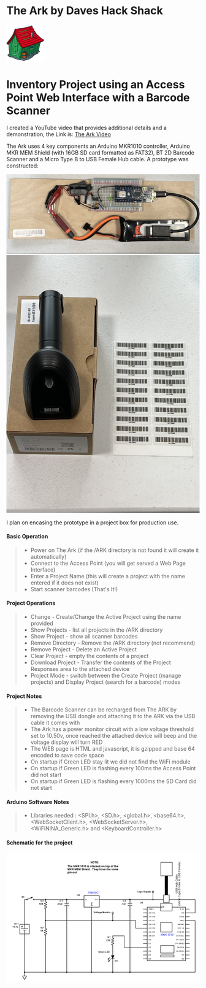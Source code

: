 # The Ark by  Daves Hack Shack

![Daves Hack Shack](/Images/Hackshack.png)


<h1>Inventory Project using an Access Point Web Interface with a Barcode Scanner</h1>

I created a YouTube video that provides additional details and a demonstration, the Link is: [The Ark Video](https://www.youtube.com/watch?v=oKCXiYc311A&t=149s)

The Ark uses 4 key components an Arduino MKR1010 controller, Arduino MKR MEM Shield (with 16GB SD card formatted as FAT32), BT 2D Barcode Scanner and a Micro Type B to USB Female Hub cable.  A prototype was constructed:

![Prototype](/Images/Prototype.jpg)
![Scanner](/Images/Scanner.jpg)

I plan on encasing the prototype in a project box for production use.

#### Basic Operation

> - Power on The Ark (if the /ARK directory is not found it will create it automatically)
> - Connect to the Access Point (you will get served a Web Page Interface)
> - Enter a Project Name (this will create a project with the name entered if it does not exist)
> - Start scanner barcodes (That's It!)

#### Project Operations

> - Change - Create/Change the Active Project using the name provided
> - Show Projects - list all projects in the /ARK directory
> - Show Project - show all scanner barcodes
> - Remove Directory - Remove the /ARK directory (not recommend)
> - Remove Project - Delete an Active Project
> - Clear Project - empty the contents of a project
> - Download Project - Transfer the contents of the Project Responses area to the attached device 
> - Project Mode - switch between the Create Project (manage projects) and Display Project (search for a barcode) modes

#### Project Notes

> - The Barcode Scanner can be recharged from The ARK by removing the USB dongle and attaching it to the ARK via the USB cable it comes with
> - The Ark has a power monitor circuit with a low voltage threshold set to 10.50v, once reached the attached device will beep and the voltage display will turn RED
> - The WEB page is HTML and javascript, it is gzipped and base 64 encoded to save code space
> - On startup if Green LED stay lit we did not find the WiFi module
> - On startup if Green LED is flashing every 100ms the Access Point did not start
> - On startup if Green LED is flashing every 1000ms the SD Card did not start

#### Arduino Software Notes

> - Libraries needed : <SPI.h>, <SD.h>, <global.h>, <base64.h>, <WebSocketClient.h>, <WebSocketServer.h>, <WiFiNINA_Generic.h> and <KeyboardController.h>

#### Schematic for the project

![The Ark Schematic](/Images/TheArk_Schematic.png)
